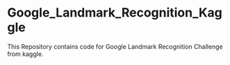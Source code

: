 # Google_Landmark_Recognition_Kaggle
This Repository contains code for Google Landmark Recognition Challenge from kaggle.

